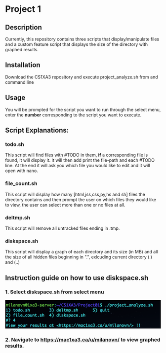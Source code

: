 # Project 1

## Description
Currently, this repository contains three scripts that display/manipulate files and a custom feature script that
displays the size of the directory with graphed results.

## Installation
Download the CS1XA3 repository and execute project_analyze.sh from and command line

## Usage
You will be prompted for the script you want to run through the select menu, enter the **number** corresponding to
the script you want to execute.

## Script Explanations:
### todo.sh
This script will find files with #TODO in them, **if** a corresponding file is found, it will display it. It will
then add print the file-path and each #TODO line. At the end it will ask you which file you would like to edit 
and it will open with nano.

### file_count.sh
This script will display how many [html,jss,css,py,hs and sh] files the directory contains and then prompt the user
on which files they would like to view, the user can select more than one or no files at all.

### deltmp.sh
This script will remove all untracked files ending in .tmp.

### diskspace.sh
This script will display a graph of each directory and its size (in MB) and all the size of all hidden files
beginning in ".", exlcuding current directory (.) and (..)


## Instruction guide on how to use diskspace.sh
### 1. Select **diskspace.sh** from select menu
![Alt Text](https://github.com/milanovn/CS1XA3/blob/project01/Project01/Step1.png "Example on how to run diskspace.sh")

### 2. Navigate to https://mac1xa3.ca/u/milanovn/ to view graphed results. 

